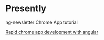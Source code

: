 # Presently
ng-newsletter Chrome App tutorial

[Rapid chrome app development with angular]

[Rapid chrome app development with angular]:http://www.ng-newsletter.com/posts/chrome-apps-on-angular.html

